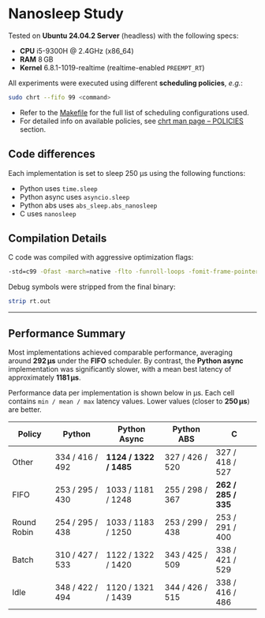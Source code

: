 # Nanosleep Study

Tested on **Ubuntu 24.04.2 Server** (headless) with the following specs:
- **CPU** i5-9300H @ 2.4GHz (x86_64)
- **RAM** 8 GB
- **Kernel** 6.8.1-1019-realtime (realtime-enabled `PREEMPT_RT`)

All experiments were executed using different **scheduling policies**, _e.g._:
```bash
sudo chrt --fifo 99 <command>
```

- Refer to the [Makefile](Makefile) for the full list of scheduling configurations used.
- For detailed info on available policies, see [chrt man page – POLICIES](https://www.man7.org/linux/man-pages/man1/chrt.1.html#POLICIES) section.

## Code differences

Each implementation is set to sleep 250 µs using the following functions:

- Python uses `time.sleep` 
- Python async uses `asyncio.sleep`
- Python abs uses `abs_sleep.abs_nanosleep`
- C uses `nanosleep`

## Compilation Details
C code was compiled with aggressive optimization flags:
```bash
-std=c99 -Ofast -march=native -flto -funroll-loops -fomit-frame-pointer
```

Debug symbols were stripped from the final binary:
```bash
strip rt.out
```

---

## Performance Summary

Most implementations achieved comparable performance, averaging around **292 µs** under the **FIFO** scheduler.
By contrast, the **Python async** implementation was significantly slower, with a mean best latency of approximately **1181 µs**.

Performance data per implementation is shown below in µs.
Each cell contains `min / mean / max` latency values. Lower values (closer to **250 µs**) are better.

| **Policy**  | **Python** | **Python Async** | **Python ABS**                          | **C** |
|-------------|------------|------------------|-----------------------------------------|-------|
| Other       | 334 / 416 / 492 | **1124 / 1322 / 1485** | 327 / 426 / 520 | 327 / 418 / 527 |
| FIFO        | 253 / 295 / 430 | 1033 / 1181 / 1248 | 255 / 298 / 367 | **262 / 285 / 335** |
| Round Robin | 254 / 295 / 438 | 1033 / 1183 / 1250 | 253 / 299 / 438 | 253 / 291 / 400 |
| Batch       | 310 / 427 / 533 | 1122 / 1322 / 1420 | 343 / 425 / 509 | 338 / 421 / 529 |
| Idle        | 348 / 422 / 494 | 1120 / 1321 / 1439 | 344 / 426 / 515 | 338 / 416 / 486 |
